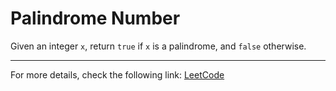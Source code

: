 <h1>Palindrome Number</h1>

<p>Given an integer <code>x</code>, return <code>true</code> if <code>x</code> is a palindrome, and <code>false</code> otherwise.</p>


<hr>
<p>For more details, check the following link: <a href="https://leetcode.com/problems/palindrome-number/">LeetCode</a></p>





